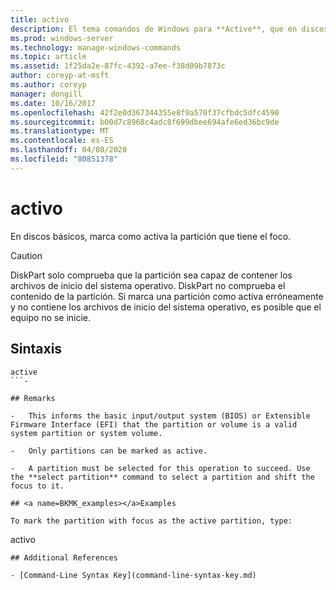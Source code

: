 ```yaml
---
title: activo
description: El tema comandos de Windows para **Active**, que en discos básicos, marca la partición que tiene el foco como activa.
ms.prod: windows-server
ms.technology: manage-windows-commands
ms.topic: article
ms.assetid: 1f25da2e-87fc-4392-a7ee-f38d09b7873c
author: coreyp-at-msft
ms.author: coreyp
manager: dongill
ms.date: 10/16/2017
ms.openlocfilehash: 42f2e0d367344355e8f9a570f37cfbdc5dfc4590
ms.sourcegitcommit: b00d7c8968c4adc8f699dbee694afe6ed36bc9de
ms.translationtype: MT
ms.contentlocale: es-ES
ms.lasthandoff: 04/08/2020
ms.locfileid: "80851378"
---
```

# <a name="active"></a>activo

En discos básicos, marca como activa la partición que tiene el foco.

> [!CAUTION]
> DiskPart solo comprueba que la partición sea capaz de contener los archivos de inicio del sistema operativo. DiskPart no comprueba el contenido de la partición. Si marca una partición como activa erróneamente y no contiene los archivos de inicio del sistema operativo, es posible que el equipo no se inicie.

## <a name="syntax"></a>Sintaxis

```
active
```- 

## Remarks

-   This informs the basic input/output system (BIOS) or Extensible Firmware Interface (EFI) that the partition or volume is a valid system partition or system volume.

-   Only partitions can be marked as active.

-   A partition must be selected for this operation to succeed. Use the **select partition** command to select a partition and shift the focus to it.

## <a name=BKMK_examples></a>Examples

To mark the partition with focus as the active partition, type:

```
activo
```
## Additional References

- [Command-Line Syntax Key](command-line-syntax-key.md)